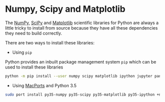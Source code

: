 # Numpy, Scipy and Matplotlib

The [NumPy](https://numpy.org/), [SciPy](https://www.scipy.org/) and [Matplotlib](https://matplotlib.org/) scientific libraries for Python are always a little tricky to install from source because they have all these dependencies they need to build correctly.

There are two ways to install these libraries:

* Using `pip`

Python provides an inbuilt package management system `pip` which can be used to install these libraries

```sh
python -m pip install --user numpy scipy matplotlib ipython jupyter pandas sympy nose
```

* Using [MacPorts](https://www.macports.org/) and Python 3.5

```sh
sudo port install py35-numpy py35-scipy py35-matplotlib py35-ipython +notebook py35-pandas py35-sympy py35-nose
```
